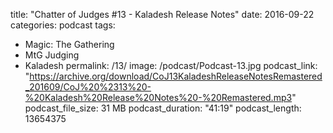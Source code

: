title:  "Chatter of Judges #13 - Kaladesh Release Notes"
date:   2016-09-22
categories: podcast
tags:
- Magic: The Gathering
- MtG Judging
- Kaladesh
permalink: /13/
image: /podcast/Podcast-13.jpg
podcast_link: "https://archive.org/download/CoJ13KaladeshReleaseNotesRemastered_201609/CoJ%20%2313%20-%20Kaladesh%20Release%20Notes%20-%20Remastered.mp3"
podcast_file_size: 31 MB
podcast_duration: "41:19"
podcast_length: 13654375
